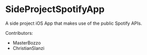 # SideProjectSpotifyApp
A side project iOS App that makes use of the public Spotify APIs.

Contributors:

- MasterBozzo
- ChristianSlanzi
